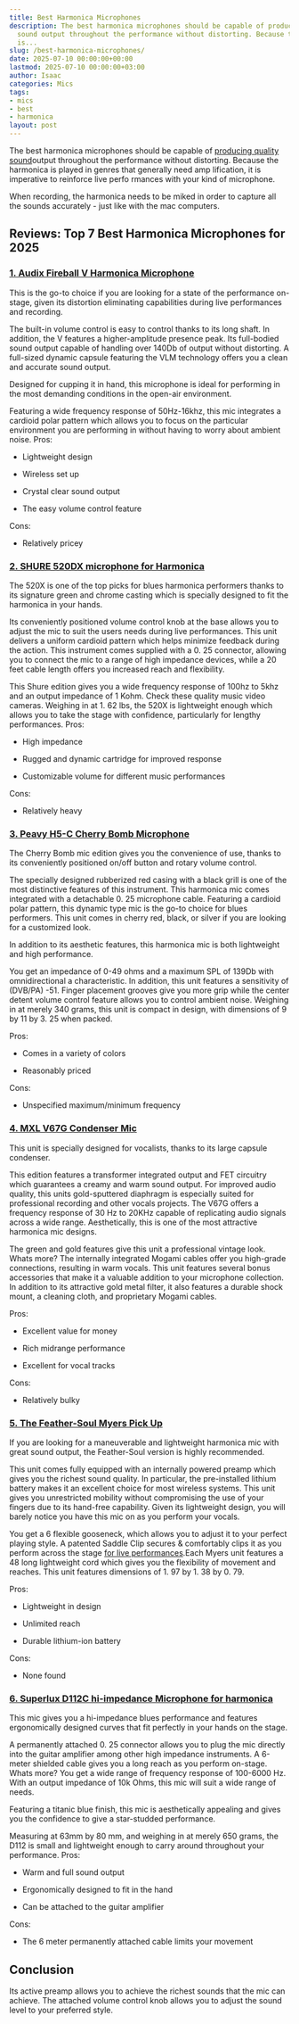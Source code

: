 ```yaml
---
title: Best Harmonica Microphones
description: The best harmonica microphones should be capable of producing quality
  sound output throughout the performance without distorting. Because the harmonica
  is...
slug: /best-harmonica-microphones/
date: 2025-07-10 00:00:00+00:00
lastmod: 2025-07-10 00:00:00+03:00
author: Isaac
categories: Mics
tags:
- mics
- best
- harmonica
layout: post
---
```

The best harmonica microphones should be capable of [producing quality sound](https://blogs.uoregon.edu/uocinetech/recording-and-exporting-standards/audio-recording-standards/)output throughout the performance without distorting. Because the harmonica is played in genres that generally need amp lification, it is imperative to reinforce live perfo rmances with your kind of microphone.

When recording, the harmonica needs to be miked in order to capture all the sounds accurately - just like with the mac computers.

##  Reviews: Top 7 Best Harmonica Microphones for 2025

###  [1. Audix Fireball V Harmonica Microphone](https://www.amazon.com/dp/B000H2DAXA/?tag=p-policy-20)

This is the go-to choice if you are looking for a state of the performance on-stage, given its distortion eliminating capabilities during live performances and recording.

The built-in volume control is easy to control thanks to its long shaft. In addition, the V features a higher-amplitude presence peak. Its full-bodied sound output capable of handling over 140Db of output without distorting. A full-sized dynamic capsule featuring the VLM technology offers you a clean and accurate sound output.

Designed for cupping it in hand, this microphone is ideal for performing in the most demanding conditions in the open-air environment.

Featuring a wide frequency response of 50Hz-16khz, this mic integrates a cardioid polar pattern which allows you to focus on the particular environment you are performing in without having to worry about ambient noise.
Pros:

- Lightweight design

- Wireless set up

- Crystal clear sound output

- The easy volume control feature

Cons:

- Relatively pricey

###  [2. SHURE 520DX microphone for Harmonica](https://www.amazon.com/dp/B0002CZYHK/?tag=p-policy-20)

The 520X is one of the top picks for blues harmonica performers thanks to its signature green and chrome casting which is specially designed to fit the harmonica in your hands.

Its conveniently positioned volume control knob at the base allows you to adjust the mic to suit the users needs during live performances. This unit delivers a uniform cardioid pattern which helps minimize feedback during the action. This instrument comes supplied with a 0. 25 connector, allowing you to connect the mic to a range of high impedance devices, while a 20 feet cable length offers you increased reach and flexibility.

This Shure edition gives you a wide frequency response of 100hz to 5khz and an output impedance of 1 Kohm. Check these quality music video cameras. Weighing in at 1. 62 lbs, the 520X is lightweight enough which allows you to take the stage with confidence, particularly for lengthy performances.
Pros:

- High impedance

- Rugged and dynamic cartridge for improved response

- Customizable volume for different music performances

Cons:

- Relatively heavy

###  [3. Peavy H5-C Cherry Bomb Microphone](https://www.amazon.com/dp/B003OURTAW/?tag=p-policy-20)

The Cherry Bomb mic edition gives you the convenience of use, thanks to its conveniently positioned on/off button and rotary volume control.

The specially designed rubberized red casing with a black grill is one of the most distinctive features of this instrument. This harmonica mic comes integrated with a detachable 0. 25 microphone cable. Featuring a cardioid polar pattern, this dynamic type mic is the go-to choice for blues performers. This unit comes in cherry red, black, or silver if you are looking for a customized look.

In addition to its aesthetic features, this harmonica mic is both lightweight and high performance.

You get an impedance of 0-49 ohms and a maximum SPL of 139Db with omnidirectional a characteristic. In addition, this unit features a sensitivity of (DVB/PA) -51. Finger placement grooves give you more grip while the center detent volume control feature allows you to control ambient noise. Weighing in at merely 340 grams, this unit is compact in design, with dimensions of 9 by 11 by 3. 25 when packed.

Pros:

- Comes in a variety of colors

- Reasonably priced

Cons:

- Unspecified maximum/minimum frequency

###  [4. MXL V67G Condenser Mic](https://www.amazon.com/dp/B000JRPYGE/?tag=p-policy-20)

This unit is specially designed for vocalists, thanks to its large capsule condenser.

This edition features a transformer integrated output and FET circuitry which guarantees a creamy and warm sound output. For improved audio quality, this units gold-sputtered diaphragm is especially suited for professional recording and other vocals projects. The V67G offers a frequency response of 30 Hz to 20KHz capable of replicating audio signals across a wide range. Aesthetically, this is one of the most attractive harmonica mic designs.

The green and gold features give this unit a professional vintage look. Whats more? The internally integrated Mogami cables offer you high-grade connections, resulting in warm vocals. This unit features several bonus accessories that make it a valuable addition to your microphone collection. In addition to its attractive gold metal filter, it also features a durable shock mount, a cleaning cloth, and proprietary Mogami cables.

Pros:

- Excellent value for money

- Rich midrange performance

- Excellent for vocal tracks

Cons:

- Relatively bulky

###  [5. The Feather-Soul Myers Pick Up](https://www.amazon.com/dp/B00X6AAQO6/?tag=p-policy-20)

If you are looking for a maneuverable and lightweight harmonica mic with great sound output, the Feather-Soul version is highly recommended.

This unit comes fully equipped with an internally powered preamp which gives you the richest sound quality. In particular, the pre-installed lithium battery makes it an excellent choice for most wireless systems. This unit gives you unrestricted mobility without compromising the use of your fingers due to its hand-free capability. Given its lightweight design, you will barely notice you have this mic on as you perform your vocals.

You get a 6 flexible gooseneck, which allows you to adjust it to your perfect playing style. A patented Saddle Clip secures & comfortably clips it as you perform across the stage [for live performances](https://pestpolicy.com/best-microphone-for-vocals-live-performance/).Each Myers unit features a 48 long lightweight cord which gives you the flexibility of movement and reaches. This unit features dimensions of 1. 97 by 1. 38 by 0. 79.

Pros:

- Lightweight in design

- Unlimited reach

- Durable lithium-ion battery

Cons:

- None found

###  [6. Superlux D112C hi-impedance Microphone for harmonica](https://www.amazon.com/dp/B000SAGSRQ/?tag=p-policy-20)

This mic gives you a hi-impedance blues performance and features ergonomically designed curves that fit perfectly in your hands on the stage.

A permanently attached 0. 25 connector allows you to plug the mic directly into the guitar amplifier among other high impedance instruments. A 6-meter shielded cable gives you a long reach as you perform on-stage. Whats more? You get a wide range of frequency response of 100-6000 Hz. With an output impedance of 10k Ohms, this mic will suit a wide range of needs.

Featuring a titanic blue finish, this mic is aesthetically appealing and gives you the confidence to give a star-studded performance.

Measuring at 63mm by 80 mm, and weighing in at merely 650 grams, the D112 is small and lightweight enough to carry around throughout your performance.
Pros:

- Warm and full sound output

- Ergonomically designed to fit in the hand

- Can be attached to the guitar amplifier

Cons:

- The 6 meter permanently attached cable limits your movement

##  Conclusion

Its active preamp allows you to achieve the richest sounds that the mic can achieve. The attached volume control knob allows you to adjust the sound level to your preferred style.
